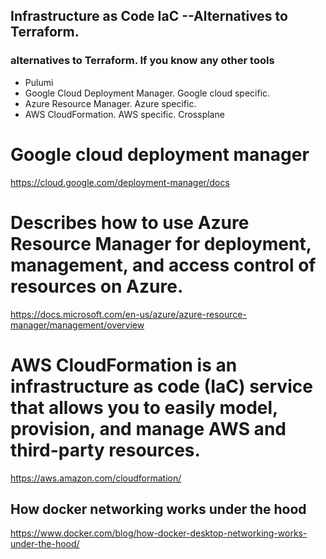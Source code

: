 ## Infrastructure as Code IaC --Alternatives to Terraform.

###  alternatives to Terraform. If you know any other tools

- Pulumi
- Google Cloud Deployment Manager. Google cloud specific.
- Azure Resource Manager. Azure specific.
- AWS CloudFormation. AWS specific.
  Crossplane

# Google cloud deployment manager
https://cloud.google.com/deployment-manager/docs

# Describes how to use Azure Resource Manager for deployment, management, and access control of resources on Azure.
https://docs.microsoft.com/en-us/azure/azure-resource-manager/management/overview



# AWS CloudFormation is an infrastructure as code (IaC) service that allows you to easily model, provision, and manage AWS and third-party resources.
https://aws.amazon.com/cloudformation/

## How docker networking works under the hood
https://www.docker.com/blog/how-docker-desktop-networking-works-under-the-hood/
